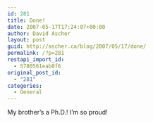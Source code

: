 ```yaml
---
id: 281
title: Done!
date: 2007-05-17T17:24:07+00:00
author: David Ascher
layout: post
guid: http://ascher.ca/blog/2007/05/17/done/
permalink: /?p=281
restapi_import_id:
  - 5780561eab8f6
original_post_id:
  - "281"
categories:
  - General
---
```

My brother&#8217;s a Ph.D.! I&#8217;m so proud!